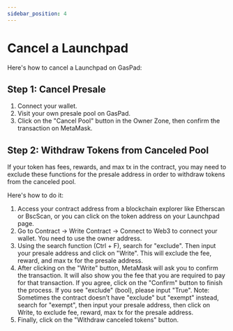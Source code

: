 ```yaml
---
sidebar_position: 4
---
```


# Cancel a Launchpad

Here's how to cancel a Launchpad on GasPad:

## Step 1: Cancel Presale
1. Connect your wallet.
2. Visit your own presale pool on GasPad.
3. Click on the "Cancel Pool" button in the Owner Zone, then confirm the transaction on MetaMask.

## Step 2: Withdraw Tokens from Canceled Pool
If your token has fees, rewards, and max tx in the contract, you may need to exclude these functions for the presale address in order to withdraw tokens from the canceled pool.

Here's how to do it:

1. Access your contract address from a blockchain explorer like Etherscan or BscScan, or you can click on the token address on your Launchpad page.
2. Go to Contract -> Write Contract -> Connect to Web3 to connect your wallet. You need to use the owner address.
3. Using the search function (Ctrl + F), search for "exclude". Then input your presale address and click on "Write". This will exclude the fee, reward, and max tx for the presale address.
4. After clicking on the "Write" button, MetaMask will ask you to confirm the transaction. It will also show you the fee that you are required to pay for that transaction. If you agree, click on the "Confirm" button to finish the process. If you see "exclude" (bool), please input "True".
   Note: Sometimes the contract doesn’t have "exclude" but "exempt" instead, search for "exempt", then input your presale address, then click on Write, to exclude fee, reward, max tx for the presale address.
5. Finally, click on the "Withdraw canceled tokens" button.
